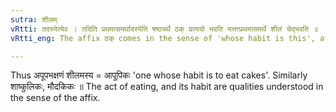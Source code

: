 ```yaml
---
sutra: शीलम्
vRtti: तदस्येत्येव । तदिति प्रथमासमर्थादस्येति षष्ठ्यर्थे ठक् प्रत्ययो भवति यत्तत्प्रथमासमर्थे शीलं चेद्भवति ॥
vRtti_eng: The affix ठक् comes in the sense of 'whose habit is this', after a word in the first case in construction.

---
```

Thus अपूपभक्षणं शीलमस्य = आपूपिकः 'one whose habit is to eat cakes'. Similarly शाष्कुलिकः, मौदकिकः ॥ The act of eating, and its habit are qualities understood in the sense of the affix.